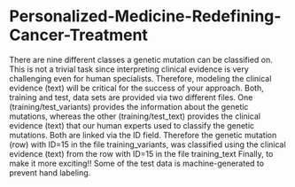 # Personalized-Medicine-Redefining-Cancer-Treatment
There are nine different classes a genetic mutation can be classified on.  This is not a trivial task since interpreting clinical evidence is very challenging even for human specialists. Therefore, modeling the clinical evidence (text) will be critical for the success of your approach.  Both, training and test, data sets are provided via two different files. One (training/test_variants) provides the information about the genetic mutations, whereas the other (training/test_text) provides the clinical evidence (text) that our human experts used to classify the genetic mutations. Both are linked via the ID field.  Therefore the genetic mutation (row) with ID=15 in the file training_variants, was classified using the clinical evidence (text) from the row with ID=15 in the file training_text  Finally, to make it more exciting!! Some of the test data is machine-generated to prevent hand labeling.
